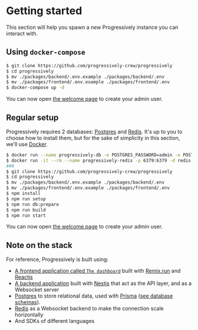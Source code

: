 # Getting started

This section will help you spawn a new Progressively instance you can interact with.

## Using `docker-compose`

```bash
$ git clone https://github.com/progressively-crew/progressively
$ cd progressively
$ mv ./packages/backend/.env.example ./packages/backend/.env
$ mv ./packages/frontend/.env.example ./packages/frontend/.env
$ docker-compose up -d
```

You can now open <a href="http://localhost:3000/welcome" target="_blank" rel="noreferrer">the welcome page</a> to create your admin user.

## Regular setup

Progressively requires 2 databases: <a href="https://www.postgresql.org/" target="_blank" rel="noreferrer">Postgres</a> and <a href="https://redis.io/" target="_blank" rel="noreferrer">Redis</a>. It's up to you to choose how to install them, but for the sake of simplicity in this section, we'll use <a href="https://www.docker.com/" target="_blank" rel="noreferrer">Docker</a>.

```bash
$ docker run --name progressively-db -e POSTGRES_PASSWORD=admin -e POSTGRES_USER=admin -e POSTGRES_DB=progressively -p 5432:5432 -d postgres
$ docker run -it --rm --name progressively-redis -p 6379:6379 -d redis
###
$ git clone https://github.com/progressively-crew/progressively
$ cd progressively
$ mv ./packages/backend/.env.example ./packages/backend/.env
$ mv ./packages/frontend/.env.example ./packages/frontend/.env
$ npm install
$ npm run setup
$ npm run db:prepare
$ npm run build
$ npm run start
```

You can now open <a href="http://localhost:3000/welcome" target="_blank" rel="noreferrer">the welcome page</a> to create your admin user.

## Note on the stack

For reference, Progressively is built using:

- [A frontend application called `The dashboard`](https://github.com/progressively-crew/progressively/tree/master/packages/frontend) built with [Remix.run](https://remix.run/) and [Reactjs](https://reactjs.org/)
- [A backend application](https://github.com/progressively-crew/progressively/tree/master/packages/backend) built with [Nestjs](https://nestjs.com/) that act as the API layer, and as a Websocket server
- [Postgres](https://www.postgresql.org/) to store relational data, used with [Prisma](https://www.prisma.io/) ([see database schemas](https://github.com/progressively-crew/progressively/tree/master/packages/backend/prisma)).
- [Redis](https://redis.io/) as a Websocket backend to make the connection scale horizontally
- And SDKs of different languages

